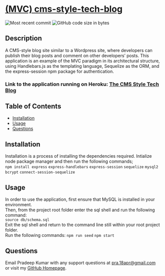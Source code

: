 
# [(MVC) cms-style-tech-blog](https://github.com/pra18apr/cms-style-tech-blog)
  
  ![Most recent commit](https://img.shields.io/github/last-commit/pra18apr/cms-style-tech-blog)
  ![GitHub code size in bytes](https://img.shields.io/github/languages/code-size/pra18apr/cms-style-tech-blog)

## Description

  A CMS-style blog site similar to a Wordpress site, where developers can publish their blog posts and comment on other developers’ posts. This application is an example of the MVC paradigm in its architectural structure, using Handlebars.js as the templating language, Sequelize as the ORM, and the express-session npm package for authentication.

### Link to the application running on Heroku: [The CMS Style Tech Blog](https://cms-style-tech-blog.herokuapp.com/)


## Table of Contents

* [Installation](##Installation)
* [Usage](##Usage)
* [Questions](##Questions)
  
## Installation

Installation is a process of installing the dependencies required.
Intialize node package manager and then run the following commands;  
`npm install express` `express-handlebars` `express-session` `sequelize` `mysql2` `bcrypt` `connect-session-sequelize`


## Usage

 In order to use the application, first ensure that MySQL is installed in your environment.\
 Then, from the project root folder enter the sql shell and run the following command:\
`source db/schema.sql`\
Exit the sql shell and return to the command line still within your root project folder.\
Run the following commands:
`npm run seed`
`npm start`

## Questions  

Email Pradeep Kumar with any support questions at [pra.18apr@gmail.com](mailto:pra.18apr@gmail.com)\
or visit my [GitHub Homepage](https://github.com/pra18apr).
  
